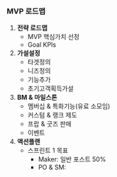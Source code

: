 ### MVP 로드맵 
1. **전략 로드맵**
	- MVP 핵심가치 선정
	- Goal KPIs
2. **가설설정**
	- 타겟정의
	- 니즈정의
	- 기능추가
	- 초기고객획득가설 
3. **BM & 마일스톤**
	- 멤버십 & 특화기능(유료 소모임)
	- 커스텀 & 랭크 제도
	- 프랍 & 굿즈 판매
	- 이벤트
4. **액션플랜**
	- 스프린트 1 목표
		- Maker: 일반 포스트 50%
		- PO & SM: 